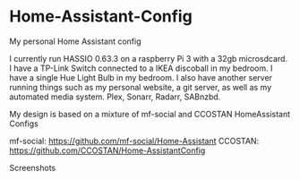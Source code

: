 # Home-Assistant-Config
My personal Home Assistant config

I currently run HASSIO 0.63.3 on a raspberry Pi 3 with a 32gb microsdcard.
I have a TP-Link Switch connected to a IKEA discoball in my bedroom.
I have a single Hue Light Bulb in my bedroom.
I also have another server running things such as my personal website, a git server, as well as my automated media system. Plex, Sonarr, Radarr, SABnzbd.

My design is based on a mixture of mf-social and CCOSTAN HomeAssistant Configs

mf-social: https://github.com/mf-social/Home-Assistant
CCOSTAN: https://github.com/CCOSTAN/Home-AssistantConfig

Screenshots
